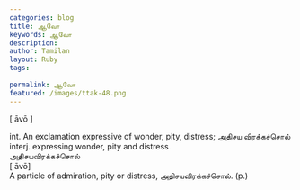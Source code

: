 ```yaml
---
categories: blog
title: ஆவோ
keywords: ஆவோ
description: 
author: Tamilan
layout: Ruby
tags: 
 
permalink: ஆவோ
featured: /images/ttak-48.png
---
```

  
[ āvō ]  
  
int. An exclamation expressive of wonder, pity, distress; அதிசய விரக்கச்சொல்  
interj. expressing wonder, pity and distress  
அதிசயவிரக்கச்சொல்  
[ āvō]  
A particle of admiration, pity or distress, அதிசயவிரக்கச்சொல். (p.)